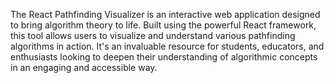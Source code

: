 The React Pathfinding Visualizer is an interactive web application designed to bring algorithm theory to life. Built using the powerful React framework, this tool allows users to visualize and understand various pathfinding algorithms in action. It's an invaluable resource for students, educators, and enthusiasts looking to deepen their understanding of algorithmic concepts in an engaging and accessible way.
